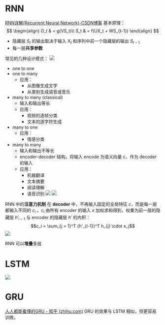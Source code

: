 # RNN
[RNN详解(Recurrent Neural Network)-CSDN博客](https://blog.csdn.net/bestrivern/article/details/90723524)
基本原理：
$$
\begin{align}
O_t & = g(VS_t)\\
S_t & = f(UX_t + WS_{t-1})
\end{align}
$$
- 隐藏层 $S_t$ 的输出取决于输入 $X_t$ 和序列中前一个隐藏层的输出 $S_{t-1}$
- 每一层**共享参数**

常见的几种设计模式：
![](https://imgconvert.csdnimg.cn/aHR0cHM6Ly9pbWFnZS5qaXFpemhpeGluLmNvbS91cGxvYWRzL2VkaXRvci8wNmFlZmNlZS02ZTc0LTRkZGUtYmVlMS01ZjgyYTViODVjOWUvMTU0NDc2MDc1ODIyNy5wbmc)
- one to one
- one to many
	- 应用：
		- 从图像生成文字
		- 从类别生成语音或音乐
- many to many (classical)
	- 输入和输出等长
	- 应用：
		- 视频的逐帧分类
		- 文本的逐字符生成
- many to one
	- 应用：
		- 情感分类
- many to many 
	- 输入和输出不等长
	- encoder-decoder 结构，将输入 encode 为语义向量 c，作为 decoder 的输入
	- 应用：
		- 机器翻译
		- 文本摘要
		- 阅读理解
		- 语音识别
![](https://imgconvert.csdnimg.cn/aHR0cHM6Ly9pbWFnZS5qaXFpemhpeGluLmNvbS91cGxvYWRzL2VkaXRvci9jZTNmYzI3ZS1jYmY1LTQ2NWQtODZjMS00ZmZiZmRhYzZkZmEvMTU0NDc2MDc1OTMxMS5wbmc)
![](https://imgconvert.csdnimg.cn/aHR0cHM6Ly9pbWFnZS5qaXFpemhpeGluLmNvbS91cGxvYWRzL2VkaXRvci84OWE2ODk2Yy1kZThlLTQxN2UtOGI4Ny0zMGI5YjkwZTY4ZTUvMTU0NDc2MDc1OTY0MS5wbmc)

RNN 中的**注意力机制**
在 **decoder** 中，不再输入固定的全局特征 $c$，而是每一层都输入不同的 $c_i$ 。$c_i$ 由所有 encoder 的输入 $x$ 加权求和得到，权重为前一层的隐藏层 $h'_{i - 1}$ 与 encoder 的隐藏层 $h'$ 的内积：
$$c_i = \sum_{j = 1}^T {h'_{i-1}}^T h_{j} \cdot x_j$$
![](https://imgconvert.csdnimg.cn/aHR0cHM6Ly9pbWFnZS5qaXFpemhpeGluLmNvbS91cGxvYWRzL2VkaXRvci80ODNmMjRkNy1kYThkLTRhNjYtODRkMC1mY2I2YTQ1YmRjYTkvMTU0NDc2MDc2MDYxMC5wbmc)

RNN 可以**堆叠**多层

# LSTM
![](https://imgconvert.csdnimg.cn/aHR0cDovL3N0YXRpYy5vcGVuLW9wZW4uY29tL2xpYi91cGxvYWRJbWcvMjAxNTA4MjkvMjAxNTA4MjkxODE3MjJfNjMxLnBuZw)

# GRU
[人人都能看懂的GRU - 知乎 (zhihu.com)](https://zhuanlan.zhihu.com/p/32481747)
GRU 的效果与 LSTM 相似，但更容易训练。



